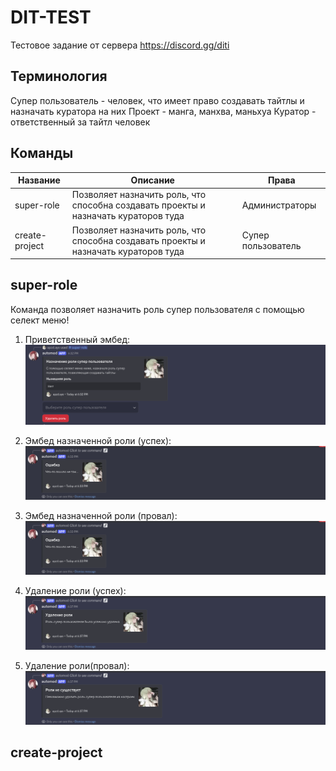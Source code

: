 # DIT-TEST

Тестовое задание от сервера https://discord.gg/diti

## Терминология

Супер пользователь - человек, что имеет право создавать тайтлы и назначать куратора на них
Проект - манга, манхва, маньхуа
Куратор - ответственный за тайтл человек

## Команды

| Название       | Описание                                                                            | Права              |
| -------------- | ----------------------------------------------------------------------------------- | ------------------ |
| super-role     | Позволяет назначить роль, что способна создавать проекты и назначать кураторов туда | Администраторы     |
| create-project | Позволяет назначить роль, что способна создавать проекты и назначать кураторов туда | Супер пользователь |

## super-role

Команда позволяет назначить роль супер пользователя с помощью селект меню!

1. Приветственный эмбед:
   ![super-role-img](screnshots/super-role.png)

2. Эмбед назначенной роли (успех):
   ![super-role-img-assing-success](screnshots/super-role-assign-error.png)

3. Эмбед назначенной роли (провал):
   ![!\[super-role-img-assing-failure\](screnshots/super-role-assing-error.png)](screnshots/super-role-assign-error.png)

4. Удаление роли (успех):
   ![alt text](screnshots/super-role-remove-success.png)

5. Удаление роли(провал):
   ![alt text](screnshots/super-role-remove-failure.png)

## create-project
